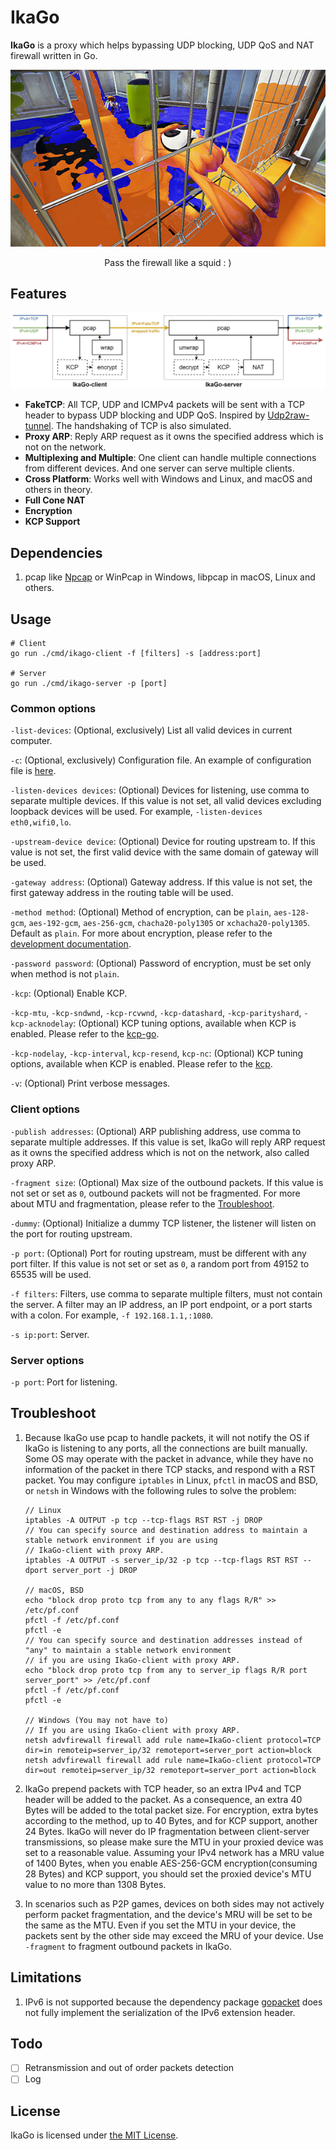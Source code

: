 # IkaGo

**IkaGo** is a proxy which helps bypassing UDP blocking, UDP QoS and NAT firewall written in Go.

<p align="center">
  <img src="/assets/squid.jpg" alt="an Inkling going through a grate">
</p>
<p align="center">
  Pass the firewall like a squid : )
</p>

## Features

<p align="center">
  <img src="/assets/diagram.jpg" alt="diagram">
</p>

- **FakeTCP**: All TCP, UDP and ICMPv4 packets will be sent with a TCP header to bypass UDP blocking and UDP QoS. Inspired by [Udp2raw-tunnel](https://github.com/wangyu-/udp2raw-tunnel). The handshaking of TCP is also simulated.
- **Proxy ARP**: Reply ARP request as it owns the specified address which is not on the network.
- **Multiplexing and Multiple**: One client can handle multiple connections from different devices. And one server can serve multiple clients.
- **Cross Platform**: Works well with Windows and Linux, and macOS and others in theory.
- **Full Cone NAT**
- **Encryption**
- **KCP Support**

## Dependencies

1. pcap like [Npcap](http://www.npcap.org/) or WinPcap in Windows, libpcap in macOS, Linux and others.

## Usage

```
# Client
go run ./cmd/ikago-client -f [filters] -s [address:port]

# Server
go run ./cmd/ikago-server -p [port]
```

### Common options

`-list-devices`: (Optional, exclusively) List all valid devices in current computer.

`-c`: (Optional, exclusively) Configuration file. An example of configuration file is [here](/configs/config.json).

`-listen-devices devices`: (Optional) Devices for listening, use comma to separate multiple devices. If this value is not set, all valid devices excluding loopback devices will be used. For example, `-listen-devices eth0,wifi0,lo`.

`-upstream-device device`: (Optional) Device for routing upstream to. If this value is not set, the first valid device with the same domain of gateway will be used.

`-gateway address`: (Optional) Gateway address. If this value is not set, the first gateway address in the routing table will be used.

`-method method`: (Optional) Method of encryption, can be `plain`, `aes-128-gcm`, `aes-192-gcm`, `aes-256-gcm`, `chacha20-poly1305` or `xchacha20-poly1305`. Default as `plain`. For more about encryption, please refer to the [development documentation](/dev.md).

`-password password`: (Optional) Password of encryption, must be set only when method is not `plain`.

`-kcp`: (Optional) Enable KCP.

`-kcp-mtu`, `-kcp-sndwnd`, `-kcp-rcvwnd`, `-kcp-datashard`, `-kcp-parityshard`, `-kcp-acknodelay`: (Optional) KCP tuning options, available when KCP is enabled. Please refer to the [kcp-go](https://godoc.org/github.com/xtaci/kcp-go).

`-kcp-nodelay`, `-kcp-interval`, `kcp-resend`, `kcp-nc`: (Optional) KCP tuning options, available when KCP is enabled. Please refer to the [kcp](https://github.com/skywind3000/kcp/blob/master/README.en.md#protocol-configuration).

`-v`: (Optional) Print verbose messages.

### Client options

`-publish addresses`: (Optional) ARP publishing address, use comma to separate multiple addresses. If this value is set, IkaGo will reply ARP request as it owns the specified address which is not on the network, also called proxy ARP.

`-fragment size`: (Optional) Max size of the outbound packets. If this value is not set or set as `0`, outbound packets will not be fragmented. For more about MTU and fragmentation, please refer to the [Troubleshoot](https://github.com/zhxie/ikago#troubleshoot).

`-dummy`: (Optional) Initialize a dummy TCP listener, the listener will listen on the port for routing upstream.

`-p port`: (Optional) Port for routing upstream, must be different with any port filter. If this value is not set or set as `0`, a random port from 49152 to 65535 will be used.

`-f filters`: Filters, use comma to separate multiple filters, must not contain the server. A filter may an IP address, an IP port endpoint, or a port starts with a colon. For example, `-f 192.168.1.1,:1080`.

`-s ip:port`: Server.

### Server options

`-p port`: Port for listening.

## Troubleshoot

1. Because IkaGo use pcap to handle packets, it will not notify the OS if IkaGo is listening to any ports, all the connections are built manually. Some OS may operate with the packet in advance, while they have no information of the packet in there TCP stacks, and respond with a RST packet. You may configure `iptables` in Linux, `pfctl` in macOS and BSD, or `netsh` in Windows with the following rules to solve the problem:
   ```
   // Linux
   iptables -A OUTPUT -p tcp --tcp-flags RST RST -j DROP
   // You can specify source and destination address to maintain a stable network environment if you are using
   // IkaGo-client with proxy ARP.
   iptables -A OUTPUT -s server_ip/32 -p tcp --tcp-flags RST RST --dport server_port -j DROP
   
   // macOS, BSD
   echo "block drop proto tcp from any to any flags R/R" >> /etc/pf.conf
   pfctl -f /etc/pf.conf
   pfctl -e
   // You can specify source and destination addresses instead of "any" to maintain a stable network environment
   // if you are using IkaGo-client with proxy ARP.
   echo "block drop proto tcp from any to server_ip flags R/R port server_port" >> /etc/pf.conf
   pfctl -f /etc/pf.conf
   pfctl -e
   
   // Windows (You may not have to)
   // If you are using IkaGo-client with proxy ARP.
   netsh advfirewall firewall add rule name=IkaGo-client protocol=TCP dir=in remoteip=server_ip/32 remoteport=server_port action=block
   netsh advfirewall firewall add rule name=IkaGo-client protocol=TCP dir=out remoteip=server_ip/32 remoteport=server_port action=block
   ```

2. IkaGo prepend packets with TCP header, so an extra IPv4 and TCP header will be added to the packet. As a consequence, an extra 40 Bytes will be added to the total packet size. For encryption, extra bytes according to the method, up to 40 Bytes, and for KCP support, another 24 Bytes. IkaGo will never do IP fragmentation between client-server transmissions, so please make sure the MTU in your proxied device was set to a reasonable value. Assuming your IPv4 network has a MRU value of 1400 Bytes, when you enable AES-256-GCM encryption(consuming 28 Bytes) and KCP support, you should set the proxied device's MTU value to no more than 1308 Bytes.

3. In scenarios such as P2P games, devices on both sides may not actively perform packet fragmentation, and the device's MRU will be set to be the same as the MTU. Even if you set the MTU in your device, the packets sent by the other side may exceed the MRU of your device. Use `-fragment` to fragment outbound packets in IkaGo.

## Limitations

1. IPv6 is not supported because the dependency package [gopacket](https://github.com/google/gopacket) does not fully implement the serialization of the IPv6 extension header.

## Todo

- [ ] Retransmission and out of order packets detection
- [ ] Log

## License

IkaGo is licensed under [the MIT License](/LICENSE).
